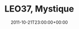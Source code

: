 ---
templateKey: event
guid: 089674bf-6eab-11ea-99c5-002590d1d1b0
date: 2011-10-21T23:00:00+00:00
eventTime: '11pm'
title: LEO37, Mystique
artist: LEO37
city: Taipei
venue: Mystique
group: LEO37
---